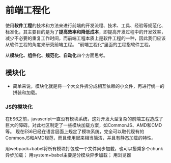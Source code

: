 # 前端工程化
使用**软件工程**的技术和方法来进行前端的开发流程、技术、工具、经验等规范化、标准化，其主要目的是为了**提高效率和降低成本**，即提高开发过程中的开发效率，减少不必要的重复工作时间，而前端工程本质上是软件工程的一种，因此我们应该从软件工程的角度来研究前端工程。
“前端工程化”里面的工程指软件工程。


从**模块化、组件化、规范化、自动化**四个方面思考。

## 模块化
* 简单来说，模块化就是将一个大文件拆分成相互依赖的小文件，再进行统一的拼装和加载。

### JS的模块化
在ES6之前，javascript一直没有模块系统，这对开发大型复杂的前端工程造成了巨大的障碍。对此社区制定了一些模块加载方案，如CommonJS、AMD和CMD等。
现在ES6已经在语言层面上规定了模块系统，完全可以取代现有的CommonJS和AMD规范，而且使用起来相当简洁，并且有静态加载的特性。

用webpack+babel将所有模块打包成一个文件同步加载，也可以搭乘多个chunk异步加载；
用system+babel主要是分模块异步加载；
用浏览器<script type="module">加载。


### css的模块化

虽然sass、less、stylus等预处理器实现了css的文件拆分，但没有解决css模块化的一个重要问题：选择器的全局污染问题。
按道理，一个模块化的文件应该要隐藏内部作用域，只暴露少量接口给使用者。而按照目前预处理器的方式，导入一个css模块后，已存在的样式有被覆盖的风险。虽然重写样式是css的一个优势，但这并不利于多人协作。
为了避免全局选择器的冲突，需要制定css命名风格：
但是这毕竟是弱约束。所以很赞同一句话：
与其费尽心思地告诉别人要遵守某种规则，以规避某种痛苦，倒不如从工具层面就消灭这种痛苦。
复制代码从工具层面，社区又创造出Shadow DOM、CSS in JS和CSS Modules三种解决方案。

Shadow DOM是webComponents的标准。它能解决全局污染问题，但目前很多浏览器不兼容，对我们来说还很久远。
css in js是彻底抛弃css，使用js或者json来写样式。这种方法很激进，不能利用现有的css技术，而且处理伪类等问题比较困难；
css modules仍然使用css，只是让js来管理依赖。它能够最大化地结合css生态和js模块化能力，目前来看是最好的解决方案。vue的scoped style也算是一种。


### 资源的模块化

webpack的强大之处不仅仅在于它统一了js的各种模块系统，取代了browserify、requireJS、SeaJS的工作。更重要的是它的万能模块加载理念，即所有的资源都可以且也应该模块化。
资源模块化后，优点是：

**依赖关系单一化。**所有css和图片等资源的依赖关系统一走js路线，无需额外处理css预处理器的依赖关系，也不需处理代码迁移时的图片合并、字体图片等路径问题；
**资源处理集成化。**现在可以用loader对各种资源做各种事情，比如复杂的vue-loader等等；
**项目结构清晰化。**使用webpack后，你的项目结构总可以表示成这样的函数：dest=webpack(src, config)。

## 组件化
从ui拆分下来的每个包含模板（html）+样式（css）+逻辑（js）功能完备的结构单元，我们称之为组件。
组件化≠模块化。模块化只是在文件层面上，对代码或资源的拆分；而组件化是在设计层面上，对ui（用户界面）的拆分。
其实，组件化更重要是一种分治思想。
页面上所有的东西都是组件。页面是个大型组件，可以拆成若干个中型组件，然后中型组件还可以再拆，拆成若干个小型组件，小型组件也可以再拆，直到拆成dom元素为止。dom元素可以看成是浏览器自身的组件，作为组件的基本单元。
传统前端框架/类库的思想是先组织dom，然后把某些可服用的逻辑封装成组件来操作dom，是dom优先；而组件化框架/类库的思想是先来构思组件，然后用dom这种基本单元结合相应逻辑来实现组件，是组件优先。这是两者本质的区别。
其次，组件化实际是一种按照模板（html）+样式（css）+逻辑（js）三位一体的形式对面向对象的进一步抽象。
所以我们除了封装组件本身，还要合理处理组件之间的关系，比如（逻辑）继承、（样式）扩展、（模板）嵌套和包含等，这些关系都可以归为依赖。
目前市面上的组件化框架很多，主要有vue、react、angular。


## 规范化
规范化其实是工程化中很重要的一个部分，项目初期规范制定的好坏会直接影响到后期的开发质量。
比如：

目录结构的制定
编码规范
前后端接口规范
文档规范
组件管理
git分支管理
commit描述规范
视觉图表规范
……

## 自动化
前端工程化的很多脏活累活都应该交给自动化工具来完成。

图标合并
持续继承
自动化构建
自动化部署
自动化测试

